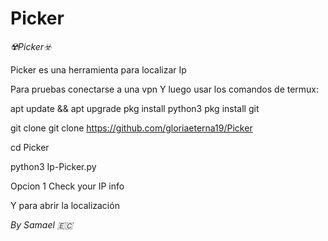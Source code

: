 # Picker
*☢️Picker☣️*


Picker es una herramienta para localizar Ip


Para pruebas conectarse a una vpn
Y luego usar los comandos de termux:

apt update && apt upgrade
pkg install python3
pkg install git

git clone git clone https://github.com/gloriaeterna19/Picker
 
cd Picker

python3 Ip-Picker.py

Opcion 1 Check your IP info

Y para abrir la localización


*By Samael 🇪🇨*
